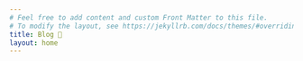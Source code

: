 ```yaml
---
# Feel free to add content and custom Front Matter to this file.
# To modify the layout, see https://jekyllrb.com/docs/themes/#overriding-theme-defaults
title: Blog 📑
layout: home
---
```

